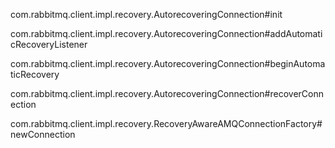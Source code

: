 com.rabbitmq.client.impl.recovery.AutorecoveringConnection#init



com.rabbitmq.client.impl.recovery.AutorecoveringConnection#addAutomaticRecoveryListener



com.rabbitmq.client.impl.recovery.AutorecoveringConnection#beginAutomaticRecovery



com.rabbitmq.client.impl.recovery.AutorecoveringConnection#recoverConnection



com.rabbitmq.client.impl.recovery.RecoveryAwareAMQConnectionFactory#newConnection